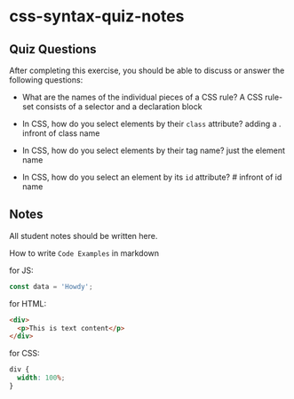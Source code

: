 # css-syntax-quiz-notes

## Quiz Questions

After completing this exercise, you should be able to discuss or answer the following questions:

- What are the names of the individual pieces of a CSS rule?    A CSS rule-set consists of a selector and a declaration block

- In CSS, how do you select elements by their `class` attribute?  adding a . infront of class name

- In CSS, how do you select elements by their tag name?  just the element name 

- In CSS, how do you select an element by its `id` attribute?  # infront of id name

## Notes

All student notes should be written here.

How to write `Code Examples` in markdown

for JS:

```javascript
const data = 'Howdy';
```

for HTML:

```html
<div>
  <p>This is text content</p>
</div>
```

for CSS:

```css
div {
  width: 100%;
}
```
